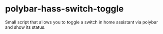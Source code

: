 # polybar-hass-switch-toggle
Small script that allows you to toggle a switch in home assistant via polybar and show its status.

